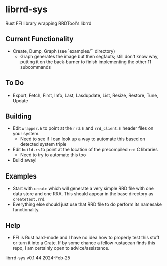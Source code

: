 # librrd-sys
Rust FFI library wrapping RRDTool's librrd

## Current Functionality
* Create, Dump, Graph (see `examples/`` directory)
    * Graph generates the image but then segfauts; still don't know why, putting it on the back-burner to finish implementing the other 11 subcommands

## To Do
* Export, Fetch, First, Info, Last, Lasdupdate, List, Resize, Restore, Tune, Update

## Building
* Edit `wrapper.h` to point at the `rrd.h` and `rrd_client.h` header files on your system.
    * Need to see if I can look up a way to automate this based on detected system triple
* Edit `build.rs` to point at the location of the precompiled `rrd` C libraries
    * Need to try to automate this too
* Build away!

## Examples
* Start with `create` which will generate a very simple RRD file with one data store and one RRA.  This should appear in the base directory as `createtest.rrd`.
* Everything else should just use that RRD file to do perform its namesake functionality.

## Help
* FFI is Rust hard-mode and I have no idea how to properly test this stuff or turn it into a Crate.  If by some chance a fellow rustacean finds this repo, I am certainly open to advice/assistance.


librrd-sys v0.1.44 2024-Feb-25